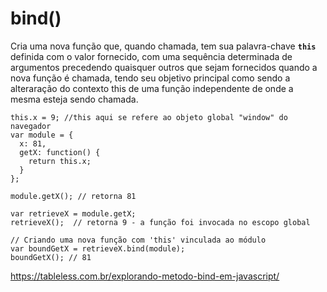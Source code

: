 # bind()

Cria uma nova função que, quando chamada, tem sua palavra-chave **`this`** definida com o valor fornecido, com uma sequência determinada de argumentos precedendo quaisquer outros que sejam fornecidos quando a nova função é chamada, tendo seu objetivo principal como sendo a alteraração do contexto this de uma função independente de onde a mesma esteja sendo chamada.

    this.x = 9; //this aqui se refere ao objeto global "window" do navegador
    var module = {
      x: 81,
      getX: function() { 
        return this.x; 
      }
    };

    module.getX(); // retorna 81

    var retrieveX = module.getX;
    retrieveX();  // retorna 9 - a função foi invocada no escopo global

    // Criando uma nova função com 'this' vinculada ao módulo
    var boundGetX = retrieveX.bind(module);
    boundGetX(); // 81

https://tableless.com.br/explorando-metodo-bind-em-javascript/
